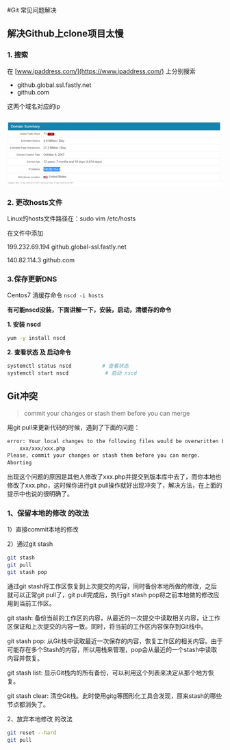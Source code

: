 #Git 常见问题解决

## 解决Github上clone项目太慢

### 1. 搜索

在 [www.ipaddress.com/](https://www.ipaddress.com/) 上分别搜索

- github.global.ssl.fastly.net
- github.com

这两个域名对应的ip

### ![image-20210323230219453](assets/image-20210323230219453.png)

### 2. 更改hosts文件

Linux的hosts文件路径在：sudo vim /etc/hosts

在文件中添加

199.232.69.194 github.global-ssl.fastly.net

140.82.114.3 github.com

### 3.保存更新DNS

Centos7 清缓存命令 `nscd -i hosts`

**有可能nscd没装，下面讲解一下，安装，启动，清缓存的命令**

**1. 安装 nscd**

```sh
yum -y install nscd
```

**2. 查看状态 及 启动命令**

```sh
systemctl status nscd          # 查看状态
systemctl start nscd            # 启动 nscd
```

## Git冲突

> commit your changes or stash them before you can merge

用git pull来更新代码的时候，遇到了下面的问题：

```sh
error: Your local changes to the following files would be overwritten by merge:
    xxx/xxx/xxx.php
Please, commit your changes or stash them before you can merge.
Aborting
```

出现这个问题的原因是其他人修改了xxx.php并提交到版本库中去了，而你本地也修改了xxx.php，这时候你进行git pull操作就好出现冲突了，解决方法，在上面的提示中也说的很明确了。

### 1、保留本地的修改 的改法

1）直接commit本地的修改

2）通过git stash

```sh
git stash
git pull
git stash pop
```

通过git stash将工作区恢复到上次提交的内容，同时备份本地所做的修改，之后就可以正常git pull了，git pull完成后，执行git stash pop将之前本地做的修改应用到当前工作区。

git stash: 备份当前的工作区的内容，从最近的一次提交中读取相关内容，让工作区保证和上次提交的内容一致。同时，将当前的工作区内容保存到Git栈中。

git stash pop: 从Git栈中读取最近一次保存的内容，恢复工作区的相关内容。由于可能存在多个Stash的内容，所以用栈来管理，pop会从最近的一个stash中读取内容并恢复。

git stash list: 显示Git栈内的所有备份，可以利用这个列表来决定从那个地方恢复。

git stash clear: 清空Git栈。此时使用gitg等图形化工具会发现，原来stash的哪些节点都消失了。

2、放弃本地修改 的改法

```sh
git reset --hard
git pull
```

### 